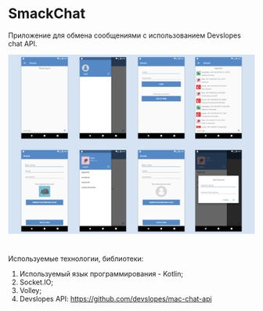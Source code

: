 # SmackChat

Приложение для обмена сообщениями с использованием Devslopes chat API.

<img src="https://github.com/VeselinaZatchepina/kotlin/blob/master/Screenshots/SmackAndroid%20Mockup.png"/> 

<h1></h1>
Используемые технологии, библиотеки:
<p></p>

  1. Используемый язык программирования - Kotlin; 
  2. Socket.IO;
  3. Volley;
  4. Devslopes API: https://github.com/devslopes/mac-chat-api
  <h1></h1>

